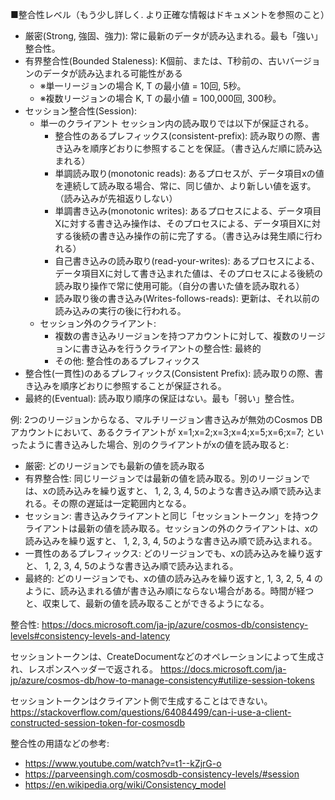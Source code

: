 
■整合性レベル（もう少し詳しく. より正確な情報はドキュメントを参照のこと）

- 厳密(Strong, 強固、強力): 常に最新のデータが読み込まれる。最も「強い」整合性。
- 有界整合性(Bounded Staleness): K個前、または、T秒前の、古いバージョンのデータが読み込まれる可能性がある
  - ※単一リージョンの場合 K, T の最小値 = 10回, 5秒。 
  - ※複数リージョンの場合 K, T の最小値 = 100,000回, 300秒。
- セッション整合性(Session): 
  - 単一のクライアント セッション内の読み取りでは以下が保証される。
    - 整合性のあるプレフィックス(consistent-prefix): 読み取りの際、書き込みを順序どおりに参照することを保証。（書き込んだ順に読み込まれる）
    - 単調読み取り(monotonic reads): あるプロセスが、データ項目xの値を連続して読み取る場合、常に、同じ値か、より新しい値を返す。（読み込みが先祖返りしない）
    - 単調書き込み(monotonic writes): あるプロセスによる、データ項目Xに対する書き込み操作は、そのプロセスによる、データ項目Xに対する後続の書き込み操作の前に完了する。（書き込みは発生順に行われる）
    - 自己書き込みの読み取り(read-your-writes): あるプロセスによる、データ項目Xに対して書き込まれた値は、そのプロセスによる後続の読み取り操作で常に使用可能。（自分の書いた値を読み取れる）
    - 読み取り後の書き込み(Writes-follows-reads): 更新は、それ以前の読み込みの実行の後に行われる。
  - セッション外のクライアント:
    - 複数の書き込みリージョンを持つアカウントに対して、複数のリージョンに書き込みを行うクライアントの整合性: 最終的
    - その他: 整合性のあるプレフィックス
- 整合性(一貫性)のあるプレフィックス(Consistent Prefix): 読み取りの際、書き込みを順序どおりに参照することが保証される。
- 最終的(Eventual): 読み取り順序の保証はない。最も「弱い」整合性。

例: 2つのリージョンからなる、マルチリージョン書き込みが無効のCosmos DBアカウントにおいて、あるクライアントが x=1;x=2;x=3;x=4;x=5;x=6;x=7; といったように書き込みした場合、別のクライアントがxの値を読み取ると:

- 厳密: どのリージョンでも最新の値を読み取る
- 有界整合性: 同じリージョンでは最新の値を読み取る。別のリージョンでは、xの読み込みを繰り返すと、 1, 2, 3, 4, 5のような書き込み順で読み込まれる。その際の遅延は一定範囲内となる。
- セッション: 書き込みクライアントと同じ「セッショントークン」を持つクライアントは最新の値を読み取る。セッションの外のクライアントは、xの読み込みを繰り返すと、 1, 2, 3, 4, 5のような書き込み順で読み込まれる。
- 一貫性のあるプレフィックス: どのリージョンでも、xの読み込みを繰り返すと、 1, 2, 3, 4, 5のような書き込み順で読み込まれる。
- 最終的: どのリージョンでも、xの値の読み込みを繰り返すと, 1, 3, 2, 5, 4 のように、読み込まれる値が書き込み順にならない場合がある。時間が経つと、収束して、最新の値を読み取ることができるようになる。

整合性:
https://docs.microsoft.com/ja-jp/azure/cosmos-db/consistency-levels#consistency-levels-and-latency

セッショントークンは、CreateDocumentなどのオペレーションによって生成され、レスポンスヘッダーで返される。
https://docs.microsoft.com/ja-jp/azure/cosmos-db/how-to-manage-consistency#utilize-session-tokens

セッショントークンはクライアント側で生成することはできない。
https://stackoverflow.com/questions/64084499/can-i-use-a-client-constructed-session-token-for-cosmosdb

整合性の用語などの参考:
- https://www.youtube.com/watch?v=t1--kZjrG-o
- https://parveensingh.com/cosmosdb-consistency-levels/#session
- https://en.wikipedia.org/wiki/Consistency_model
